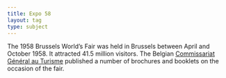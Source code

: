 ```yaml
---
title: Expo 58
layout: tag
type: subject
---
```

The 1958 Brussels World’s Fair was held in Brussels between April and October 1958. It attracted 41.5 million visitors. The Belgian <a class="text cat-link publisher" href="/publishers/Commissariat Général au Turisme/">Commissariat Général au Turisme</a> published a number of brochures and booklets on the occasion of the fair.
